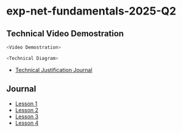 # exp-net-fundamentals-2025-Q2

## Technical Video Demostration

```sh
<Video Demostration>
```

```sh
<Technical Diagram>
```

- [Technical Justification Journal]()

## Journal

- [Lesson 1]()
- [Lesson 2]()
- [Lesson 3]()
- [Lesson 4]()